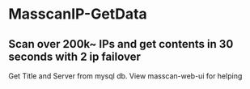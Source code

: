 # MasscanIP-GetData
## Scan over 200k~ IPs and get contents in 30 seconds with 2 ip failover
Get Title and Server from mysql db. View masscan-web-ui for helping
